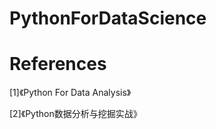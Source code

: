 # PythonForDataScience



References
============

[1]《Python For Data Analysis》

[2]《Python数据分析与挖掘实战》

